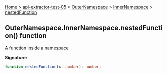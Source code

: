 [Home](./index) &gt; [api-extractor-test-05](./api-extractor-test-05.md) &gt; [OuterNamespace](./api-extractor-test-05.outernamespace.md) &gt; [InnerNamespace](./api-extractor-test-05.outernamespace.innernamespace.md) &gt; [nestedFunction](./api-extractor-test-05.outernamespace.innernamespace.nestedfunction.md)

## OuterNamespace.InnerNamespace.nestedFunction() function

A function inside a namespace

<b>Signature:</b>

```typescript
function nestedFunction(x: number): number;
```
